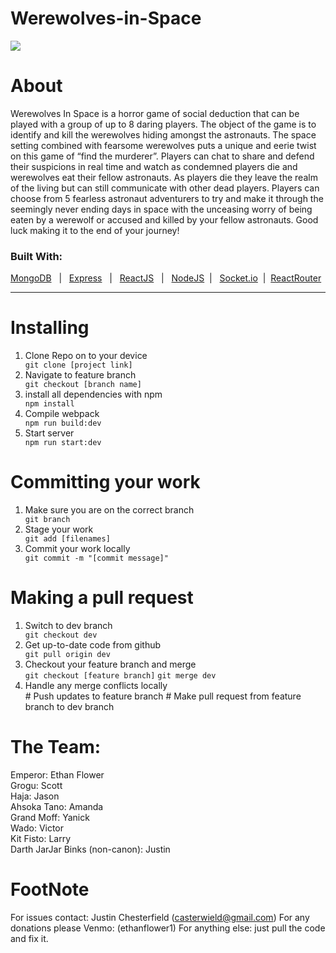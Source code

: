 # Werewolves-in-Space
<img src="https://i.imgur.com/jh7fdyi.png" />


# About
Werewolves In Space is a horror game of social deduction that can be played with a group of up to 8 daring players. The object of the game is to identify and kill the werewolves hiding amongst the astronauts.
	The space setting combined with fearsome werewolves puts a unique and eerie twist on this game of “find the murderer”. Players can chat to share and defend their suspicions in real time and watch as condemned players die and werewolves eat their fellow astronauts. As players die they leave the realm of the living but can still communicate with other dead players. Players can choose from 5 fearless astronaut adventurers to try and make it through the seemingly never ending days in space with the unceasing worry of being eaten by a werewolf or accused and killed by your fellow astronauts. Good luck making it to the end of your journey! 
 <h3>Built With:</h3>
  <a href='#'>MongoDB</a>
 &#160; | &#160;
  <a href='#'>Express</a>
 &#160; | &#160;
  <a href='#'>ReactJS</a>
  &#160; | &#160;
  <a href='#'>NodeJS</a>
  &#160;| &#160;
  <a href='#'>Socket.io</a>
  &#160;|&#160;
  <a href='#'>ReactRouter</a>
    
 <hr>


# Installing
<ol>
  <li>Clone Repo on to your device</li>
  <code>git clone [project link] </code>
  <li>Navigate to feature branch</li>
  <code>git checkout [branch name]</code>
  <li>install all dependencies with npm</li>
  <code>npm install</code>
  <li>Compile webpack</li>
  <code>npm run build:dev</code>
  <li>Start server</li>
  <code>npm run start:dev</code>
</ol>

# Committing your work
<ol>
  <li>Make sure you are on the correct branch</li>
  <code>git branch</code>
  <li>Stage your work</li>
  <code>git add [filenames]</code>
  <li>Commit your work locally</li>
  <code>git commit -m "[commit message]"</code>
 
</ol>

# Making a pull request
<ol>
   <li>Switch to dev branch</li>
  <code>git checkout dev</code>
  <li>Get up-to-date code from github</li>
  <code>git pull origin dev</code>
  <li>Checkout your feature branch and merge</li>
  <code>git checkout [feature branch]</code>
  <code>git merge dev</code>
  <li>Handle any merge conflicts locally</li>
  # Push updates to feature branch
  # Make pull request from feature branch to dev branch
</ol>

# The Team:
Emperor: Ethan Flower  <br>
Grogu: Scott <br>
Haja: Jason <br>
Ahsoka Tano: Amanda <br>
Grand Moff: Yanick <br>
Wado: Victor <br>
Kit Fisto: Larry<br>
Darth JarJar Binks (non-canon): Justin


# FootNote
For issues contact: Justin Chesterfield (casterwield@gmail.com)
For any donations please Venmo: (ethanflower1)
For anything else: just pull the code and fix it.
